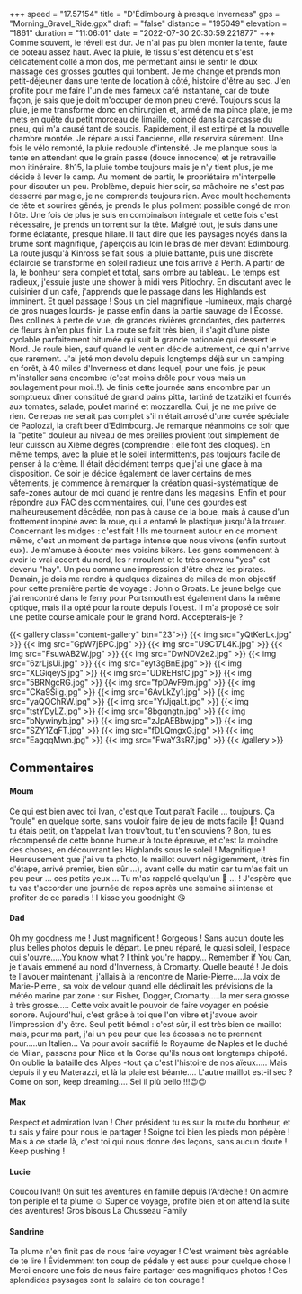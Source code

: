 +++
speed = "17.57154"
title = "D'Édimbourg à presque Inverness"
gps = "Morning_Gravel_Ride.gpx"
draft = "false"
distance = "195049"
elevation = "1861"
duration = "11:06:01"
date = "2022-07-30 20:30:59.221877"
+++
Comme souvent, le réveil est dur. Je n'ai pas pu bien monter la tente, faute de poteau assez haut. Avec la pluie, le tissu s'est détendu et s'est délicatement collé à mon dos, me permettant ainsi le sentir le doux massage des grosses gouttes qui tombent. Je me change et prends mon petit-déjeuner dans une tente de location à côté, histoire d'être au sec. J'en profite pour me faire l'un de mes fameux café instantané, car de toute façon, je sais que je doit m'occuper de mon pneu crevé. Toujours sous la pluie, je me transforme donc en chirurgien et, armé de ma pince plate, je me mets en quête du petit morceau de limaille, coincé dans la carcasse du pneu, qui m'a causé tant de soucis. Rapidement, il est extirpé et la nouvelle chambre montée. Je répare aussi l'ancienne, elle reservira sûrement. Une fois le vélo remonté, la pluie redouble d'intensité. Je me planque sous la tente en attendant que le grain passe (douce innocence) et je retravaille mon itinéraire. 8h15, la pluie tombe toujours mais je n'y tient plus, je me décide à lever le camp. Au moment de partir, le propriétaire m'interpelle pour discuter un peu. Problème, depuis hier soir, sa mâchoire ne s'est pas desserré par magie, je ne comprends toujours rien. Avec moult hochements de tête et sourires gênés, je prends le plus poliment possible congé de mon hôte. Une fois de plus je suis en combinaison intégrale et cette fois c'est nécessaire, je prends un torrent sur la tête. Malgré tout, je suis dans une forme éclatante, presque hilare. Il faut dire que les paysages noyés dans la brume sont magnifique, j'aperçois au loin le bras de mer devant Edimbourg. La route jusqu'à Kinross se fait sous la pluie battante, puis une discrète éclaircie se transforme en soleil radieux une fois arrivé à Perth. A partir de là, le bonheur sera complet et total, sans ombre au tableau. Le temps est radieux, j'essuie juste une shower à midi vers Pitlochry. En discutant avec le cuisinier d'un café, j'apprends que le passage dans les Highlands est imminent. Et quel passage ! Sous un ciel magnifique -lumineux, mais chargé de gros nuages lourds- je passe enfin dans la partie sauvage de l'Écosse. Des collines à perte de vue, de grandes rivières grondantes, des parterres de fleurs à n'en plus finir. La route se fait très bien, il s'agit d'une piste cyclable parfaitement bitumée qui suit la grande nationale qui dessert le Nord. Je roule bien, sauf quand le vent en décide autrement, ce qui n'arrive que rarement. J'ai jeté mon devolu depuis longtemps déjà sur un camping en forêt, à 40 miles d'Inverness et dans lequel, pour une fois, je peux m'installer sans encombre (c'est moins drôle pour vous mais un soulagement pour moi..!). Je finis cette journée sans encombre par un somptueux dîner constitué de grand pains pitta, tartiné de tzatziki et fourrés aux tomates, salade, poulet mariné et mozzarella. Oui, je ne me prive de rien. Ce repas ne serait pas complet s'il n'était arrosé d'une cuvée spéciale de Paolozzi, la craft beer d'Edimbourg.
Je remarque néanmoins ce soir que la "petite" douleur au niveau de mes oreilles provient tout simplement de leur cuisson au Xième degrés (comprendre : elle font des cloques). En même temps, avec la pluie et le soleil intermittents, pas toujours facile de penser à la crème. Il était décidément temps que j'ai une glace à ma disposition. Ce soir je décide également de laver certains de mes vêtements, je commence à remarquer la création quasi-systématique de safe-zones autour de moi quand je rentre dans les magasins. Enfin et pour répondre aux FAC des commentaires, oui, l'une des gourdes est malheureusement décédée, non pas à cause de la boue, mais à cause d'un frottement inopiné avec la roue, qui a entamé le plastique jusqu'à la trouer. Concernant les midges : c'est fait ! Ils me tournent autour en ce moment même, c'est un moment de partage intense que nous vivons (enfin surtout eux). Je m'amuse à écouter mes voisins bikers. Les gens commencent à avoir le vrai accent du nord, les r rrroulent et le très convenu "yes" est devenu "hay". Un peu comme une impression d'être chez les pirates. Demain, je dois me rendre à quelques dizaines de miles de mon objectif pour cette première partie de voyage : John o Groats. Le jeune belge que j'ai rencontré dans le ferry pour Portsmouth est également dans la même optique, mais il a opté pour la route depuis l'ouest. Il m'a proposé ce soir une petite course amicale pour le grand Nord. Accepterais-je ?

{{< gallery class="content-gallery" btn="23">}}
{{< img src="yQtKerLk.jpg" >}}
{{< img src="GpW7jBPC.jpg" >}}
{{< img src="U9C17L4K.jpg" >}}
{{< img src="FsuwAB2W.jpg" >}}
{{< img src="DwNDV2e2.jpg" >}}
{{< img src="6zrLjsUi.jpg" >}}
{{< img src="eyt3gBnE.jpg" >}}
{{< img src="XLGiqeyS.jpg" >}}
{{< img src="UDREHsfC.jpg" >}}
{{< img src="5BRNgcRG.jpg" >}}
{{< img src="fpDAvF9m.jpg" >}}
{{< img src="CKa9Siig.jpg" >}}
{{< img src="6AvLkZy1.jpg" >}}
{{< img src="yaQQChRW.jpg" >}}
{{< img src="YrJjqaLt.jpg" >}}
{{< img src="tstYDyLZ.jpg" >}}
{{< img src="8bgqngtn.jpg" >}}
{{< img src="bNywinyb.jpg" >}}
{{< img src="zJpAEBbw.jpg" >}}
{{< img src="SZY1ZqFT.jpg" >}}
{{< img src="fDLQmgxG.jpg" >}}
{{< img src="EagqqMwn.jpg" >}}
{{< img src="FwaY3sR7.jpg" >}}
{{< /gallery >}}

## Commentaires
#### Moum
Ce qui est bien avec toi Ivan, c'est que Tout paraît Facile ... toujours. Ça "roule" en quelque sorte, sans vouloir faire de jeu de mots facile 🥸! Quand tu étais petit, on t'appelait Ivan trouv'tout, tu t'en souviens ?
Bon, tu es récompensé de cette bonne humeur à toute épreuve, et c'est la moindre des choses, en découvrant les Highlands sous le soleil ! Magnifique!! Heureusement que j'ai vu ta photo, le maillot ouvert négligemment, (très fin d'étape, arrivé premier, bien sûr ...), avant celle du matin car tu m'as fait un peu peur ... ces petits yeux ... Tu m'as rappelé quelqu'un 🤔 ... !  J'espère que tu vas t'accorder une journée de repos après une semaine si intense et profiter de ce paradis !
 I kisse you goodnight 😘
#### Dad
Oh my goodness me ! Just magnificent ! Gorgeous !
Sans aucun doute les plus belles photos depuis le départ. Le pneu réparé, le quasi soleil, l'espace qui s'ouvre.....You know what ?
I think you're happy...
Remember if You Can, je t'avais emmené au nord d'Inverness, à Cromarty. Quelle beauté !
Je dois te l'avouer maintenant, j'allais à la rencontre de Marie-Pierre.....la voix de Marie-Pierre , sa voix de velour quand elle déclinait les prévisions de la  météo marine par zone : sur Fisher, Dogger, Cromarty.....la mer sera grosse à très grosse.....
Cette voix avait le pouvoir de faire voyager en poésie sonore. Aujourd'hui, c'est grâce à toi que l'on vibre et j'avoue avoir l'impression d'y être.
Seul petit bémol : c'est sûr, il est très bien ce maillot mais, pour ma part, j'ai un peu peur que les écossais ne te prennent pour.....un Italien...
Va pour avoir sacrifié le Royaume de Naples et le duché de Milan, passons pour Nice et la Corse qu'ils nous ont longtemps chipoté. On oublie la bataille des Alpes -tout ça c'est l'histoire de nos aïeux.....
Mais depuis il y eu Materazzi, et là la plaie est béante....
L'autre maillot est-il sec ?
Come on son, keep dreaming....
Sei il più bello !!!😉😉
#### Max
Respect et admiration Ivan ! Cher président tu es sur la route du bonheur, et tu sais y faire pour nous le partager ! Soigne toi bien les pieds mon pépère ! Mais à ce stade là, c'est toi qui nous donne des leçons, sans aucun doute ! Keep pushing !
#### Lucie
Coucou Ivan!!
On suit tes aventures en famille depuis l’Ardèche!! On admire ton périple et ta plume ☺️
Super ce voyage, profite bien et on attend la suite des aventures! 
Gros bisous 
La Chusseau Family
#### Sandrine
Ta plume n'en finit pas de nous faire voyager ! C'est vraiment très agréable de te lire ! Évidemment ton coup de pédale y est aussi pour quelque chose ! 
Merci encore une fois de nous faire partager ces magnifiques photos ! Ces splendides paysages sont le salaire de ton courage !
